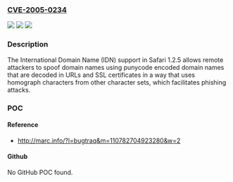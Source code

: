 ### [CVE-2005-0234](https://cve.mitre.org/cgi-bin/cvename.cgi?name=CVE-2005-0234)
![](https://img.shields.io/static/v1?label=Product&message=n%2Fa&color=blue)
![](https://img.shields.io/static/v1?label=Version&message=n%2Fa&color=blue)
![](https://img.shields.io/static/v1?label=Vulnerability&message=n%2Fa&color=brighgreen)

### Description

The International Domain Name (IDN) support in Safari 1.2.5 allows remote attackers to spoof domain names using punycode encoded domain names that are decoded in URLs and SSL certificates in a way that uses homograph characters from other character sets, which facilitates phishing attacks.

### POC

#### Reference
- http://marc.info/?l=bugtraq&m=110782704923280&w=2

#### Github
No GitHub POC found.

